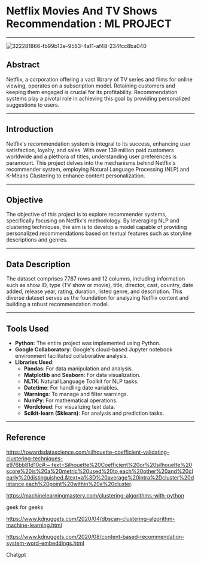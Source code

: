 # Netflix Movies And TV Shows Recommendation : ML PROJECT

---
![322281866-fb99b13e-9563-4a11-af48-234fcc8ba040](https://github.com/CodesByVishal/Movie-Reccomendation-System-ML-Project/assets/163639829/55b3d88e-70d3-4005-8dbf-dc7c7f0d54f6)



## Abstract

Netflix, a corporation offering a vast library of TV series and films for online viewing, operates on a subscription model. Retaining customers and keeping them engaged is crucial for its profitability. Recommendation systems play a pivotal role in achieving this goal by providing personalized suggestions to users.

---

## Introduction

Netflix's recommendation system is integral to its success, enhancing user satisfaction, loyalty, and sales. With over 139 million paid customers worldwide and a plethora of titles, understanding user preferences is paramount. This project delves into the mechanisms behind Netflix's recommender system, employing Natural Language Processing (NLP) and K-Means Clustering to enhance content personalization.

---

## Objective

The objective of this project is to explore recommender systems, specifically focusing on Netflix's methodology. By leveraging NLP and clustering techniques, the aim is to develop a model capable of providing personalized recommendations based on textual features such as storyline descriptions and genres.

---

## Data Description

The dataset comprises 7787 rows and 12 columns, including information such as show ID, type (TV show or movie), title, director, cast, country, date added, release year, rating, duration, listed genre, and description. This diverse dataset serves as the foundation for analyzing Netflix content and building a robust recommendation model.

---

## Tools Used

- **Python**: The entire project was implemented using Python.
- **Google Collaboratory**: Google's cloud-based Jupyter notebook environment facilitated collaborative analysis.
- **Libraries Used**:
  - **Pandas**: For data manipulation and analysis.
  - **Matplotlib** and **Seaborn**: For data visualization.
  - **NLTK**: Natural Language Toolkit for NLP tasks.
  - **Datetime**: For handling date variables.
  - **Warnings**: To manage and filter warnings.
  - **NumPy**: For mathematical operations.
  - **Wordcloud**: For visualizing text data.
  - **Scikit-learn (Sklearn)**: For analysis and prediction tasks.

---

## Reference

https://towardsdatascience.com/silhouette-coefficient-validating-clustering-techniques-e976bb81d10c#:~:text=Silhouette%20Coefficient%20or%20silhouette%20score%20is%20a%20metric%20used%20to,each%20other%20and%20clearly%20distinguished.&text=a%3D%20average%20intra%2Dcluster%20distance,each%20point%20within%20a%20cluster.

https://machinelearningmastery.com/clustering-algorithms-with-python

geek for geeks

https://www.kdnuggets.com/2020/04/dbscan-clustering-algorithm-machine-learning.html

https://www.kdnuggets.com/2020/08/content-based-recommendation-system-word-embeddings.html

Chatgpt
